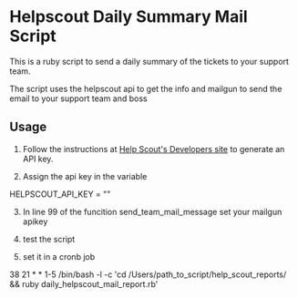 # Helpscout Daily Summary Mail Script

This is a ruby script to send a daily summary of the tickets to your support team.

The script uses the helpscout api to get the info and mailgun to send the email to your support team and boss 

## Usage

1. Follow the instructions at [Help Scout's Developers site](http://developer.helpscout.net/) to generate an API key.

2. Assign the api key in the variable

HELPSCOUT_API_KEY = ""

3. In line 99 of the funcition send_team_mail_message set your mailgun apikey

4. test the script 

5. set it in a cronb job

38 21 * * 1-5 /bin/bash -l -c 'cd /Users/path_to_script/help_scout_reports/ && ruby daily_helpscout_mail_report.rb'



